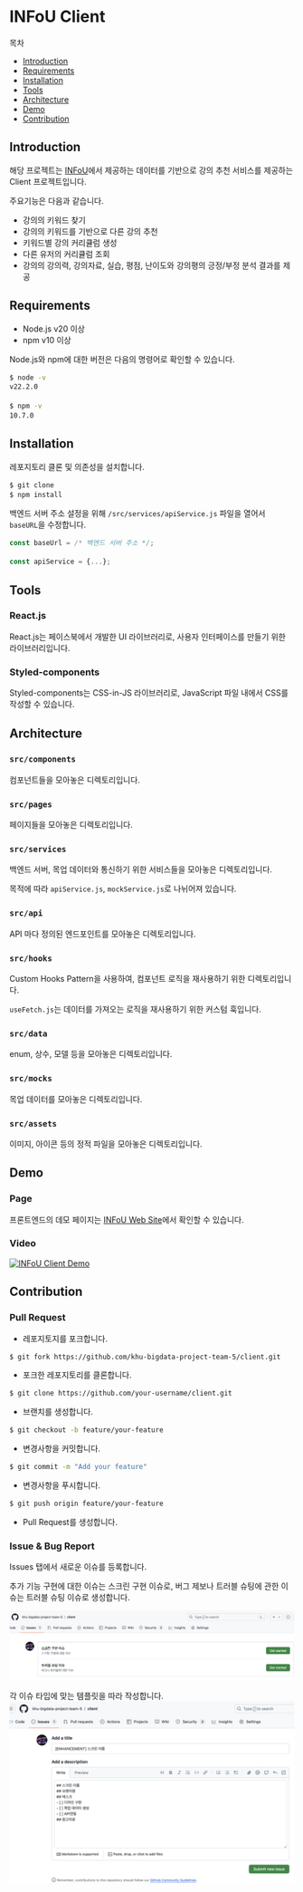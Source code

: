 # INFoU Client

목차

- [Introduction](#Introduction)
- [Requirements](#Requirements)
- [Installation](#Installation)
- [Tools](#Tools)
- [Architecture](#Architecture)
- [Demo](#Demo)
- [Contribution](#Contribution)

## Introduction

해당 프로젝트는 [INFoU](https://github.com/philip-lee-khu/2024-BIGDATA-PROJECT-5)에서 제공하는 데이터를 기반으로 강의 추천 서비스를 제공하는 Client 프로젝트입니다.

주요기능은 다음과 같습니다.

- 강의의 키워드 찾기
- 강의의 키워드를 기반으로 다른 강의 추천
- 키워드별 강의 커리큘럼 생성
- 다른 유저의 커리큘럼 조회
- 강의의 강의력, 강의자료, 실습, 평점, 난이도와 강의평의 긍정/부정 분석 결과를 제공

## Requirements

- Node.js v20 이상
- npm v10 이상

Node.js와 npm에 대한 버전은 다음의 명령어로 확인할 수 있습니다.

```bash
$ node -v
v22.2.0

$ npm -v
10.7.0
```

## Installation

레포지토리 클론 및 의존성을 설치합니다.

```bash
$ git clone
$ npm install
```

백엔드 서버 주소 설정을 위해 `/src/services/apiService.js` 파일을 열어서 `baseURL`을 수정합니다.

```javascript
const baseUrl = /* 백엔드 서버 주소 */;

const apiService = {...};
```

## Tools

### React.js

React.js는 페이스북에서 개발한 UI 라이브러리로, 사용자 인터페이스를 만들기 위한 라이브러리입니다.

### Styled-components

Styled-components는 CSS-in-JS 라이브러리로, JavaScript 파일 내에서 CSS를 작성할 수 있습니다.

## Architecture

### `src/components`

컴포넌트들을 모아놓은 디렉토리입니다.

### `src/pages`

페이지들을 모아놓은 디렉토리입니다.

### `src/services`

백엔드 서버, 목업 데이터와 통신하기 위한 서비스들을 모아놓은 디렉토리입니다.

목적에 따라 `apiService.js`, `mockService.js`로 나뉘어져 있습니다.

### `src/api`

API 마다 정의된 엔드포인트를 모아놓은 디렉토리입니다.

### `src/hooks`

Custom Hooks Pattern을 사용하여, 컴포넌트 로직을 재사용하기 위한 디렉토리입니다.

`useFetch.js`는 데이터를 가져오는 로직을 재사용하기 위한 커스텀 훅입니다.

### `src/data`

enum, 상수, 모델 등을 모아놓은 디렉토리입니다.

### `src/mocks`

목업 데이터를 모아놓은 디렉토리입니다.

### `src/assets`

이미지, 아이콘 등의 정적 파일을 모아놓은 디렉토리입니다.

## Demo

### Page

프론트엔드의 데모 페이지는 [INFoU Web Site](http://infou-react-client.s3-website.ap-northeast-2.amazonaws.com/)에서 확인할 수 있습니다.

### Video

[![INFoU Client Demo](https://img.youtube.com/vi/vlKwG_bhpgw/0.jpg)](https://youtu.be/vlKwG_bhpgw)

## Contribution

### Pull Request

- 레포지토지를 포크합니다.

```bash
$ git fork https://github.com/khu-bigdata-project-team-5/client.git
```

- 포크한 레포지토리를 클론합니다.

```bash
$ git clone https://github.com/your-username/client.git
```

- 브랜치를 생성합니다.

```bash
$ git checkout -b feature/your-feature
```

- 변경사항을 커밋합니다.

```bash
$ git commit -m "Add your feature"
```

- 변경사항을 푸시합니다.

```bash
$ git push origin feature/your-feature
```

- Pull Request를 생성합니다.

### Issue & Bug Report

Issues 탭에서 새로운 이슈를 등록합니다.

추가 기능 구현에 대한 이슈는 스크린 구현 이슈로, 버그 제보나 트러블 슈팅에 관한 이슈는 트러블 슈팅 이슈로 생성합니다.

![issue-1](img/issue-1.png)

각 이슈 타입에 맞는 템플릿을 따라 작성합니다.
![issue-2](img/issue-2.png)
